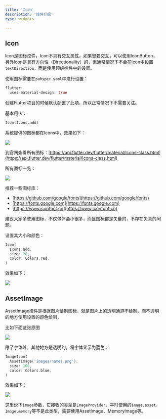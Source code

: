 ```yaml
---
title: 'Icon'
description: '控件介绍'
type: widgets

---
```




## Icon

Icon是图标控件，Icon不具有交互属性，如果想要交互，可以使用IconButton，另外Icon是具有方向性（Directionality）的，但通常情况下不会在Icon中设置`textDirection`，而是使用顶级控件中的设置。

使用图标需要在`pubspec.yaml`中进行设置：

```dart
flutter:
  uses-material-design: true
```

创建Flutter项目的时候默认配置了此项，所以正常情况下不需要关注。

基本用法：

```dart
Icon(Icons.add)
```

系统提供的图标都在Icons中，效果如下：

![](https://img-blog.csdnimg.cn/20200324152704987.png?x-oss-process=image/watermark,type_ZmFuZ3poZW5naGVpdGk,shadow_10,text_aHR0cHM6Ly9ibG9nLmNzZG4ubmV0L21lbmdrczE5ODc=,size_16,color_FFFFFF,t_70)

到官网查看所有图标：[https://api.flutter.dev/flutter/material/Icons-class.html](https://api.flutter.dev/flutter/material/Icons-class.html)

所有图标一览：

![](https://raw.githubusercontent.com/flutter/cupertino_icons/master/map.png)



推荐一些图标库：

- [https://github.com/google/fonts](https://github.com/google/fonts)
- [https://fonts.google.com](https://fonts.google.com)
- [https://www.iconfont.cn](https://www.iconfont.cn)

建议大家多使用图标，不仅包体会小很多，而且图标都是矢量的，不存在失真的问题。



设置其大小和颜色：

```dart
Icon(
  Icons.add,
  size: 28,
  color: Colors.red,
)
```

效果如下：

![](https://img-blog.csdnimg.cn/20200324152734239.png)





## AssetImage

AssetImage控件是根据图片绘制图标，就是图片上的透明通道不绘制，而不透明的地方使用设置的颜色绘制，

比如下面这张原图

![](https://img-blog.csdnimg.cn/20200324152754782.png)

除了字体外，其他地方是透明的，将字体显示为蓝色：

```dart
ImageIcon(
  AssetImage('images/name1.png'),
  size: 100,
  color: Colors.blue,
)
```

效果如下：

![](https://img-blog.csdnimg.cn/20200324152813995.png?x-oss-process=image/watermark,type_ZmFuZ3poZW5naGVpdGk,shadow_10,text_aHR0cHM6Ly9ibG9nLmNzZG4ubmV0L21lbmdrczE5ODc=,size_16,color_FFFFFF,t_70)

这里说下`image`参数，它接收的类型是`ImageProvider`，平时使用的`Image.asset`、`Image.memory`等不是此类型，需要使用AssetImage、MemoryImage等。

